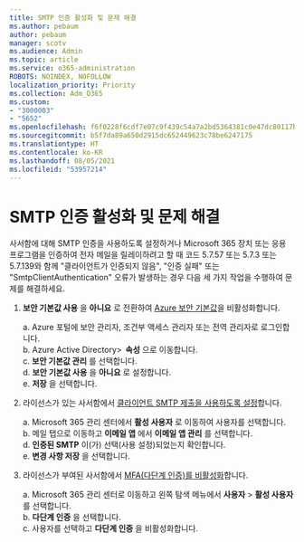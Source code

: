 ```yaml
---
title: SMTP 인증 활성화 및 문제 해결
ms.author: pebaum
author: pebaum
manager: scotv
ms.audience: Admin
ms.topic: article
ms.service: o365-administration
ROBOTS: NOINDEX, NOFOLLOW
localization_priority: Priority
ms.collection: Adm_O365
ms.custom:
- "3000003"
- "5652"
ms.openlocfilehash: f6f0228f6cdf7e07c9f439c54a7a2bd5364381c0e47dc80117bd964c5eafea61
ms.sourcegitcommit: b5f7da89a650d2915dc652449623c78be6247175
ms.translationtype: HT
ms.contentlocale: ko-KR
ms.lasthandoff: 08/05/2021
ms.locfileid: "53957214"
---
```

# <a name="enable-smtp-authentication-and-troubleshooting"></a>SMTP 인증 활성화 및 문제 해결

사서함에 대해 SMTP 인증을 사용하도록 설정하거나 Microsoft 365 장치 또는 응용 프로그램을 인증하여 전자 메일을 릴레이하려고 할 때 코드 5.7.57 또는 5.7.3 또는 5.7.139와 함께 "클라이언트가 인증되지 않음", "인증 실패" 또는 "SmtpClientAuthentication" 오류가 발생하는 경우 다음 세 가지 작업을 수행하여 문제를 해결하세요.

1. **보안 기본값 사용** 을 **아니요** 로 전환하여 [Azure 보안 기본값](/azure/active-directory/fundamentals/concept-fundamentals-security-defaults)을 비활성화합니다.

    a. Azure 포털에 보안 관리자, 조건부 액세스 관리자 또는 전역 관리자로 로그인합니다.<BR/>
    b. Azure Active Directory>  **속성** 으로 이동합니다.<BR/>
    c. **보안 기본값 관리** 를 선택합니다.<BR/>
    d. **보안 기본값 사용** 을 **아니요** 로 설정합니다.<BR/>
    e. **저장** 을 선택합니다.

2. 라이선스가 있는 사서함에서 [클라이언트 SMTP 제출을 사용하도록 설정](/exchange/clients-and-mobile-in-exchange-online/authenticated-client-smtp-submission#enable-smtp-auth-for-specific-mailboxes)합니다.

    a. Microsoft 365 관리 센터에서 **활성 사용자** 로 이동하여 사용자를 선택합니다.<BR/>
    b. 메일 탭으로 이동하고 **이메일 앱** 에서 **이메일 앱 관리** 를 선택합니다.<BR/>
    d. **인증된 SMTP** 이(가) 선택(사용 설정)되었는지 확인합니다.<BR/>
    e. **변경 사항 저장** 을 선택합니다.<BR/>

3. 라이선스가 부여된 사서함에서 [MFA(다단계 인증)를 비활성화](/microsoft-365/admin/security-and-compliance/set-up-multi-factor-authentication#turn-off-legacy-per-user-mfa)합니다.

    a. Microsoft 365 관리 센터로 이동하고 왼쪽 탐색 메뉴에서 **사용자** > **활성 사용자** 를 선택합니다.<BR/>
    b. **다단계 인증** 을 선택합니다.<BR/>
    c. 사용자를 선택하고 **다단계 인증** 을 비활성화합니다.<BR/>
